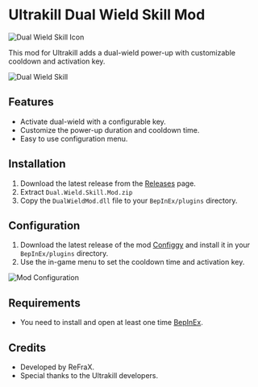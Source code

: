 # Ultrakill Dual Wield Skill Mod

![Dual Wield Skill Icon](https://github.com/user-attachments/assets/cef4d9a9-ca35-441a-be1e-c0753796514c) 

This mod for Ultrakill adds a dual-wield power-up with customizable cooldown and activation key.

![Dual Wield Skill](https://github.com/user-attachments/assets/3d5562de-0306-4fac-8746-037f2fd2a2db)

## Features
- Activate dual-wield with a configurable key.
- Customize the power-up duration and cooldown time.
- Easy to use configuration menu.

## Installation
1. Download the latest release from the [Releases](https://github.com/ReFraX32/Ultrakill-Dual-Wield-Skill-Mod/releases/tag/release) page.
2. Extract `Dual.Wield.Skill.Mod.zip`
3. Copy the `DualWieldMod.dll` file to your `BepInEx/plugins` directory.

## Configuration
1. Download the latest release of the mod [Configgy](https://thunderstore.io/c/ultrakill/p/Hydraxous/Configgy/) and install it in your `BepInEx/plugins` directory.
2. Use the in-game menu to set the cooldown time and activation key.

![Mod Configuration](https://github.com/user-attachments/assets/2981226d-b761-4cc8-92d9-2c9e0e4463d2)
 
## Requirements
- You need to install and open at least one time [BepInEx](https://thunderstore.io/c/ultrakill/p/BepInEx/BepInExPack/).
  
## Credits
- Developed by ReFraX.
- Special thanks to the Ultrakill developers.
